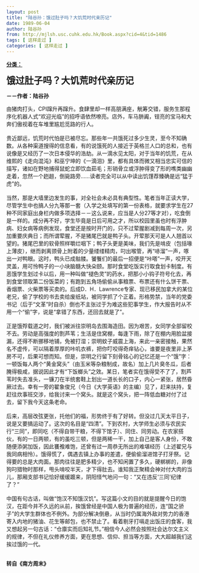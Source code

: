 ```yaml
---
layout: post
title: "陆谷孙：饿过肚子吗？大饥荒时代亲历记"
date: 1989-06-04
author: 陆谷孙
from: http://mjlsh.usc.cuhk.edu.hk/Book.aspx?cid=4&tid=1486
tags: [ 这样走过 ]
categories: [ 这样走过 ]
---
```


<div style="margin: 15px 10px 10px 0px;">
 <div>
  <span id="ctl00_ContentPlaceHolder1_chapter1_SubjectLabel" style="font-weight:bold;text-decoration:underline;">
   分类：
  </span>
 </div>
 <p>
  <strong>
   <font size="5">
    饿过肚子吗？大饥荒时代亲历记
   </font>
  </strong>
 </p>
 <p>
  <strong>
   －－作者：陆谷孙
  </strong>
 </p>
 <p>
  由猪肉打头，CPI蹿升再蹿升。食肆里却一样高朋满座，觥筹交错，服务生那程序化机器人式“欢迎光临”的招呼语依然嘹亮。店外，车马胼阗，锃亮的宝马和大奔们傲视着在车堆里尴尬觅路的行人。
  <br/>
  <br/>
  贵近鄙远，饥荒时代怕是已被尽忘。那些年一共饿死过多少生灵，至今不知确数。从各种渠道搜得的信息看，有的说饿死的人接近于英格兰人口的总和，也有说像是又经历了一次日本侵华的浩劫。从一滴水见太阳，对于当年的饥荒，在从维熙的《走向混沌》和巫宁坤的《一滴泪》里，都有具体而微又相当忠实可信的描写，诸如在野地捕得鼠蛇立即饮血茹毛；形销骨立或浮肿得变了形的噍类幽幽走着，忽然一个趔趄，倒毙路旁……读者完全可以从中读出饥馑荐臻确是远“猛于虎”的。
  <br/>
  <br/>
  当然，那是大墙里边发生的事，对全社会未必具有典型性。笔者当年正读大学，尽管学生中也搞人分九等那一套（入学之处填写的第一份表格，就要求学生在27种不同家庭出身栏内做多项选择－－这么说来，应当是人分27等才对），吃食倒是一样的。成分再不好，学生毕竟是日后可用之才，所以校园里虽也时有浮肿病、妇女病等病例发现，食堂还是按时开门的，只不过荤腥剧减到每周一次，另加重要庆典日；而所谓荤腥，不是猪尾巴就是鸭子头。开荤那天可是人人翘首以望的。猪尾巴里的软骨照样嚼烂咽下；鸭子头更是美味，我们先是啃皮（包括喙上薄皮），继而剥离颈骨上附着的少量缕缕精肉，叼出喉管，再“哧溜”一声，啄出一对鸭眼。这时，鸭头已成骷髅。饕餮们的最后一招便是“咔嗒”一声，咬开天灵盖，用可怜鸭子的一小块脑髓大快朵颐。那时食堂吃饭实行取食划卡制度。有恶饿学生划过卡以后，用一种叫做“褪色灵”的药水，把那小小钩子符号化去，再到食堂领取第二份饭菜的；有跑到五角场偷偷从事粮票、布票还有什么饼干票、香烟票、火柴票等买卖的。后成D．H．Lawrence专家、现已移民加拿大的某位老兄，偷了学校的书去卖给废纸站，被同学抓了个正着。形格势禁，当年的党委书记（后于“文革”时自杀）倒也不主张过于为难这些犯事学生，作大报告时从不用一个“偷”字，说是“拿错了东西，还回去就是了”。
  <br/>
  <br/>
  正是饿殍载道之时，我们被派往崇明岛去围海造田。因为艰苦，女同学全部留校不去。劳动是高强度的割芦苇；生活是住窝棚，每逢下雨，除了在棚内用脸盆接漏，还得不断挪移地铺，免被打湿；崇明蚊子威震上海，来此一亲密接触，果然名不虚传，可以隔着厚厚的咔叽衣裤，把你叮咬得奇痒钻心，谁要是夜里非上茅房不可，后果可想而知。但是，崇明之行留下刻骨铭心的记忆还是一个“饿”字：一顿饭每人两个“黄金窝头”（由玉米等杂粮制成，故名）加上几片臭冬瓜，后者腌得极咸，据说因此才有“下饭榔头”之效。某日，笔者实在饿得受不了了，割芦苇时失去准头，一镰刀在半统套鞋上划出一道长长的口子，内心一紧张，居然昏厥过去。幸有一旁的翟象俊兄（今日《大学英语》的主编）见了，赶来扶持，复赶往炊事班交涉，给我讨来一个窝头。就是这个窝头，把一阵低血糖对付了过去，留下我今天这条老命。
  <br/>
  <br/>
  后来，高层改弦更张，托他们的福，形势终于有了好转。但没过几天太平日子，说是又要搞运动了。这次的名目是“四清”。下到农村，大学师生必须与农民实行“三同”，即同吃（不得自带干粮，不得下馆子）、同住、同劳动。在农家搭伙，有的一日两顿，有的虽吃三顿，但是两稀一干，加上自己是客人身份，不敢随便添粥加饭，因此饔飧难饱，还曾有过一周恭无所出的难堪经历（上述翟兄与我同病相怜）。饿得慌了，偶遇去镇上办事的差遣，便偷偷溜进馆子打牙祭。记得要的总是大肉面。那肉往往是肥多精少，也不知闲置了多久，硬梆梆的，非像狗叼猎物时那样，甩头啃咬半天，才下得肚去。谁知我正聚精会神对付大肉的当儿，那厢支部书记恰好缓缓踱来，阴阳怪气地问一句：“又在违反‘三同’纪律了？”
  <br/>
  <br/>
  中国有句古话，叫做“饱汉不知饿汉饥”。写这篇小文的目的就是提醒今日的饱汉，在距今并不久远的从前，挨饿曾经是中国人极为普遍的经历，连“国之骄子”的大学生群体也不例外。为部分解决倒悬，从当时仍属海外敌对势力的香港寄入内地的猪油、花生等邮包，也不禁止了。看着剔牙打嗝走出饭庄的食客，我又想起另一句古话：“仓廪实而后知礼节。”相信今人必然会按照社会达尔文主义的规律，不但在礼仪修养方面，更在思想、信仰、担当等方面，大大超越我们这挨过饿的一代。
 </p>
 <p>
  <br/>
  <strong>
   转自《南方周末》
  </strong>
 </p>
</div>

